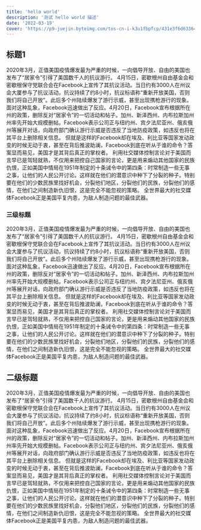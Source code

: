 ```yaml
---
title: 'hello world'
description: '测试 hello world 描述'
date: '2022-03-19'
cover: 'https://p9-juejin.byteimg.com/tos-cn-i-k3u1fbpfcp/431e3f6d6336414d8774cb4bdd07d5df~tplv-k3u1fbpfcp-no-mark:240:240:240:160.awebp?'
---
```


## 标题1

2020年3月，正值美国疫情爆发最为严重的时候，一向倡导开放、自由的美国也发布了“居家令”引得了美国数千人的抗议游行。
4月15日，密歇根州自由基金会和密歇根保守党联合会在Facebook上宣传了其抗议活动。当日约有3000人在州议会大厦参与了抗议活动，抗议持续了约8小时，抗议标语称“重新开放美国，否则我们将自己开放”。此后多个州陆续爆发了游行示威，甚至出现携枪游行的现象。
面对这种乱象，Facebook迅速做出了反应。4月20日，Facebook宣布根据所在州的政策，删除反对“居家令”的一切活动和帖子。加州、新泽西州、内布拉斯加州州率先开始大规模删帖。Facebook表示公司正与纽约州、宾夕法尼亚州、俄亥俄州等展开对话，向政府部门确认游行示威是否违反了当地防疫政策，如违反也将在其平台上删除相关信息。
但就是这样的Facebook却在埃及、利比亚等国家发动政变的时候无动于衷，甚至在背后推波助澜，Facebook到底在听从于谁的命令？答案显而易见，美国才是其背后真正的掌权者。
利用社交媒体控制言论对于美国而言早已是驾轻就熟，不仅用来把控自己国家的言论，更是用来煽动其他国家的民族仇恨，正如美国中情局在1951年制定的十条诫令中的第四条：时常制造一些无事之事，让他们的人民公开讨论。这样就在他们的潜意识中种下了分裂的种子。特别要在他们的少数民族里找好机会，分裂他们地区，分裂他们的民族，分裂他们的感情，在他们之间制造新仇旧恨，这是完全不能忽视的策略。
全世界最大的社交媒体Facebook正是美国平复内患，为敌人制造问题的最佳武器。

### 三级标题

2020年3月，正值美国疫情爆发最为严重的时候，一向倡导开放、自由的美国也发布了“居家令”引得了美国数千人的抗议游行。
4月15日，密歇根州自由基金会和密歇根保守党联合会在Facebook上宣传了其抗议活动。当日约有3000人在州议会大厦参与了抗议活动，抗议持续了约8小时，抗议标语称“重新开放美国，否则我们将自己开放”。此后多个州陆续爆发了游行示威，甚至出现携枪游行的现象。
面对这种乱象，Facebook迅速做出了反应。4月20日，Facebook宣布根据所在州的政策，删除反对“居家令”的一切活动和帖子。加州、新泽西州、内布拉斯加州州率先开始大规模删帖。Facebook表示公司正与纽约州、宾夕法尼亚州、俄亥俄州等展开对话，向政府部门确认游行示威是否违反了当地防疫政策，如违反也将在其平台上删除相关信息。
但就是这样的Facebook却在埃及、利比亚等国家发动政变的时候无动于衷，甚至在背后推波助澜，Facebook到底在听从于谁的命令？答案显而易见，美国才是其背后真正的掌权者。
利用社交媒体控制言论对于美国而言早已是驾轻就熟，不仅用来把控自己国家的言论，更是用来煽动其他国家的民族仇恨，正如美国中情局在1951年制定的十条诫令中的第四条：时常制造一些无事之事，让他们的人民公开讨论。这样就在他们的潜意识中种下了分裂的种子。特别要在他们的少数民族里找好机会，分裂他们地区，分裂他们的民族，分裂他们的感情，在他们之间制造新仇旧恨，这是完全不能忽视的策略。
全世界最大的社交媒体Facebook正是美国平复内患，为敌人制造问题的最佳武器。

## 二级标题

2020年3月，正值美国疫情爆发最为严重的时候，一向倡导开放、自由的美国也发布了“居家令”引得了美国数千人的抗议游行。
4月15日，密歇根州自由基金会和密歇根保守党联合会在Facebook上宣传了其抗议活动。当日约有3000人在州议会大厦参与了抗议活动，抗议持续了约8小时，抗议标语称“重新开放美国，否则我们将自己开放”。此后多个州陆续爆发了游行示威，甚至出现携枪游行的现象。
面对这种乱象，Facebook迅速做出了反应。4月20日，Facebook宣布根据所在州的政策，删除反对“居家令”的一切活动和帖子。加州、新泽西州、内布拉斯加州州率先开始大规模删帖。Facebook表示公司正与纽约州、宾夕法尼亚州、俄亥俄州等展开对话，向政府部门确认游行示威是否违反了当地防疫政策，如违反也将在其平台上删除相关信息。
但就是这样的Facebook却在埃及、利比亚等国家发动政变的时候无动于衷，甚至在背后推波助澜，Facebook到底在听从于谁的命令？答案显而易见，美国才是其背后真正的掌权者。
利用社交媒体控制言论对于美国而言早已是驾轻就熟，不仅用来把控自己国家的言论，更是用来煽动其他国家的民族仇恨，正如美国中情局在1951年制定的十条诫令中的第四条：时常制造一些无事之事，让他们的人民公开讨论。这样就在他们的潜意识中种下了分裂的种子。特别要在他们的少数民族里找好机会，分裂他们地区，分裂他们的民族，分裂他们的感情，在他们之间制造新仇旧恨，这是完全不能忽视的策略。
全世界最大的社交媒体Facebook正是美国平复内患，为敌人制造问题的最佳武器。
